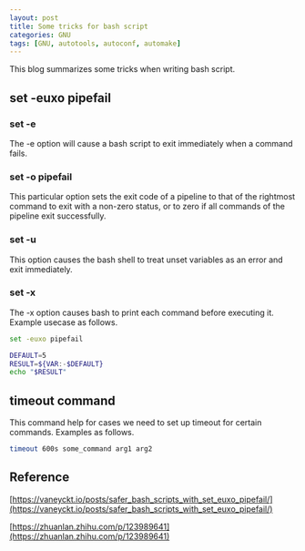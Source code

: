 ```yaml
---
layout: post
title: Some tricks for bash script
categories: GNU
tags: [GNU, autotools, autoconf, automake]
---
```


This blog summarizes some tricks when writing bash script.

## set -euxo pipefail

### set -e

The -e option will cause a bash script to exit immediately when a command fails.

### set -o pipefail

This particular option sets the exit code of a pipeline to that of the rightmost command to exit with a non-zero status, or to zero if all commands of the pipeline exit successfully.

### set -u

This option causes the bash shell to treat unset variables as an error and exit immediately.

### set -x

The -x option causes bash to print each command before executing it.  Example usecase as follows.

``` bash
set -euxo pipefail

DEFAULT=5
RESULT=${VAR:-$DEFAULT}
echo "$RESULT"

```

## timeout command

This command help for cases we need to set up timeout for certain commands.  Examples as follows.

``` bash
timeout 600s some_command arg1 arg2
```

## Reference
[https://vaneyckt.io/posts/safer_bash_scripts_with_set_euxo_pipefail/](https://vaneyckt.io/posts/safer_bash_scripts_with_set_euxo_pipefail/)

[https://zhuanlan.zhihu.com/p/123989641](https://zhuanlan.zhihu.com/p/123989641)